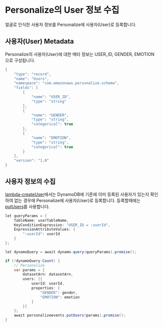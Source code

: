 # Personalize의 User 정보 수집

얼굴로 인식한 사용자 정보를 Personalize에 사용자(User)로 등록합니다.

## 사용자(User) Metadata

Personalize의 사용자(User)에 대한 메타 정보는 USER_ID, GENDER, EMOTION 으로 구성됩니다. 

```java
{
    "type": "record",
    "name": "Users",
    "namespace": "com.amazonaws.personalize.schema",
    "fields": [
        {
            "name": "USER_ID",
            "type": "string"
        },
        {
            "name": "GENDER",
            "type": "string",
            "categorical": true
        },
        {
            "name": "EMOTION",
            "type": "string",
            "categorical": true
        }
    ],
    "version": "1.0"
}
```


## 사용자 정보의 수집

[lambda-createUser](./lambda-createUser/index.js)에서는 DynamoDB에 기존에 이미 등록된 사용자가 있는지 확인하여 없는 경우에 Personalize에 사용자(User)로 등록합니다. 등록할때에는 [putUsers](https://docs.aws.amazon.com/personalize/latest/dg/API_UBS_PutUsers.html)를 사용합니다. 

```java
let queryParams = {
    TableName: userTableName,
    KeyConditionExpression: "USER_ID = :userId",
    ExpressionAttributeValues: {
        ":userId": userId
    }
};

let dynamoQuery = await dynamo.query(queryParams).promise();

if (!dynamoQuery.Count) {
    // Personalize
    var params = {
        datasetArn: datasetArn,
        users: [{
            userId: userId,
            properties: {
                "GENDER": gender,
                "EMOTION": emotion
            }
        }]
    };
    await personalizeevents.putUsers(params).promise();
}
```

